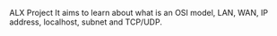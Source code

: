 ALX Project
It aims to learn about what is an OSI model, LAN, WAN, IP address, localhost, subnet and TCP/UDP.
